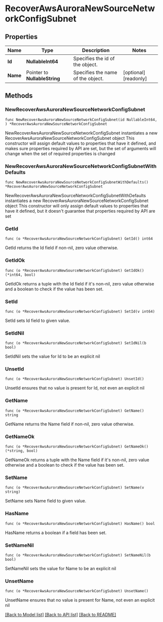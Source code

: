 # RecoverAwsAuroraNewSourceNetworkConfigSubnet

## Properties

Name | Type | Description | Notes
------------ | ------------- | ------------- | -------------
**Id** | **NullableInt64** | Specifies the id of the object. | 
**Name** | Pointer to **NullableString** | Specifies the name of the object. | [optional] [readonly] 

## Methods

### NewRecoverAwsAuroraNewSourceNetworkConfigSubnet

`func NewRecoverAwsAuroraNewSourceNetworkConfigSubnet(id NullableInt64, ) *RecoverAwsAuroraNewSourceNetworkConfigSubnet`

NewRecoverAwsAuroraNewSourceNetworkConfigSubnet instantiates a new RecoverAwsAuroraNewSourceNetworkConfigSubnet object
This constructor will assign default values to properties that have it defined,
and makes sure properties required by API are set, but the set of arguments
will change when the set of required properties is changed

### NewRecoverAwsAuroraNewSourceNetworkConfigSubnetWithDefaults

`func NewRecoverAwsAuroraNewSourceNetworkConfigSubnetWithDefaults() *RecoverAwsAuroraNewSourceNetworkConfigSubnet`

NewRecoverAwsAuroraNewSourceNetworkConfigSubnetWithDefaults instantiates a new RecoverAwsAuroraNewSourceNetworkConfigSubnet object
This constructor will only assign default values to properties that have it defined,
but it doesn't guarantee that properties required by API are set

### GetId

`func (o *RecoverAwsAuroraNewSourceNetworkConfigSubnet) GetId() int64`

GetId returns the Id field if non-nil, zero value otherwise.

### GetIdOk

`func (o *RecoverAwsAuroraNewSourceNetworkConfigSubnet) GetIdOk() (*int64, bool)`

GetIdOk returns a tuple with the Id field if it's non-nil, zero value otherwise
and a boolean to check if the value has been set.

### SetId

`func (o *RecoverAwsAuroraNewSourceNetworkConfigSubnet) SetId(v int64)`

SetId sets Id field to given value.


### SetIdNil

`func (o *RecoverAwsAuroraNewSourceNetworkConfigSubnet) SetIdNil(b bool)`

 SetIdNil sets the value for Id to be an explicit nil

### UnsetId
`func (o *RecoverAwsAuroraNewSourceNetworkConfigSubnet) UnsetId()`

UnsetId ensures that no value is present for Id, not even an explicit nil
### GetName

`func (o *RecoverAwsAuroraNewSourceNetworkConfigSubnet) GetName() string`

GetName returns the Name field if non-nil, zero value otherwise.

### GetNameOk

`func (o *RecoverAwsAuroraNewSourceNetworkConfigSubnet) GetNameOk() (*string, bool)`

GetNameOk returns a tuple with the Name field if it's non-nil, zero value otherwise
and a boolean to check if the value has been set.

### SetName

`func (o *RecoverAwsAuroraNewSourceNetworkConfigSubnet) SetName(v string)`

SetName sets Name field to given value.

### HasName

`func (o *RecoverAwsAuroraNewSourceNetworkConfigSubnet) HasName() bool`

HasName returns a boolean if a field has been set.

### SetNameNil

`func (o *RecoverAwsAuroraNewSourceNetworkConfigSubnet) SetNameNil(b bool)`

 SetNameNil sets the value for Name to be an explicit nil

### UnsetName
`func (o *RecoverAwsAuroraNewSourceNetworkConfigSubnet) UnsetName()`

UnsetName ensures that no value is present for Name, not even an explicit nil

[[Back to Model list]](../README.md#documentation-for-models) [[Back to API list]](../README.md#documentation-for-api-endpoints) [[Back to README]](../README.md)


